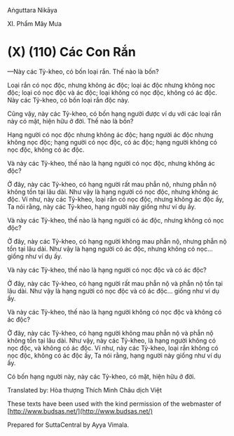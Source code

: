 Aṅguttara Nikāya

XI. Phẩm Mây Mưa

# (X) (110) Các Con Rắn

—Này các Tỷ-kheo, có bốn loại rắn. Thế nào là bốn?

Loại rắn có nọc độc, nhưng không ác độc; loại ác độc nhưng không nọc độc; loại có nọc độc và ác độc; loại không có nọc độc, không có ác độc. Này các Tỷ-kheo, có bốn loại rắn độc này.

Cũng vậy, này các Tỷ-kheo, có bốn hạng người được ví dụ với các loại rắn này có mặt, hiện hữu ở đời. Thế nào là bốn?

Hạng người có nọc độc nhưng không ác độc; hạng người ác độc nhưng không nọc độc; hạng người có nọc độc, có ác độc; hạng người không có nọc độc, không có ác độc.

Và này các Tỷ-kheo, thế nào là hạng người có nọc độc, nhưng không ác độc?

Ở đây, này các Tỷ-kheo, có hạng người rất mau phẫn nộ, nhưng phẫn nộ không tồn tại lâu dài. Như vậy là hạng người có nọc độc, nhưng không ác độc. Ví như, này các Tỷ-kheo, loại rắn có nọc độc, nhưng không ác độc ấy, Ta nói rằng, này các Tỷ-kheo, hạng người này giống như ví dụ ấy.

Và này các Tỷ-kheo, thế nào là hạng người có ác độc, nhưng không có nọc độc?

Ở đây, này các Tỷ-kheo, có hạng người không mau phẫn nộ, nhưng phẫn nộ tồn tại lâu dài. Như vậy là hạng người có ác độc, nhưng không có nọc... giống như ví dụ ấy.

Và này các Tỷ-kheo, thế nào là hạng người có nọc độc và có ác độc?

Ở đây, này các Tỷ-kheo, có hạng người rất mau phẫn nộ và phẫn nộ tồn tại lâu dài. Như vậy là hạng người có nọc độc và có ác độc... giống như ví dụ ấy.

Và này các Tỷ-kheo, thế nào là hạng người không có nọc độc và không có ác độc?

Ở đây, này các Tỷ-kheo, có hạng người không mau phẫn nộ và phẫn nộ không tồn tại lâu dài. Như vậy, này các Tỷ-kheo, là hạng người không có nọc độc, và không có ác độc. Ví như, này các Tỷ-kheo, loại rắn không có nọc độc, không có ác độc ấy, Ta nói rằng, hạng người này giống như ví dụ ấy.

Có bốn hạng người này, này các Tỷ-kheo, có mặt, hiện hữu ở đời.

Translated by: Hòa thượng Thích Minh Châu dịch Việt

These texts have been used with the kind permission of the webmaster of [http://www.budsas.net/](http://www.budsas.net/)

Prepared for SuttaCentral by Ayya Vimala.